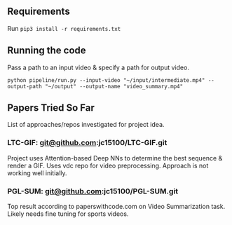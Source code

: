 ## Requirements

Run `pip3 install -r requirements.txt`

## Running the code
Pass a path to an input video & specify a path for output video.

```
python pipeline/run.py --input-video "~/input/intermediate.mp4" --output-path "~/output" --output-name "video_summary.mp4"
```

## Papers Tried So Far
List of approaches/repos investigated for project idea.

### LTC-GIF: git@github.com:jc15100/LTC-GIF.git
Project uses Attention-based Deep NNs to determine the best sequence & render a GIF. Uses vdc repo for video preprocessing.
Approach is not working well initially.


### PGL-SUM: git@github.com:jc15100/PGL-SUM.git
Top result according to paperswithcode.com on Video Summarization task.
Likely needs fine tuning for sports videos.
